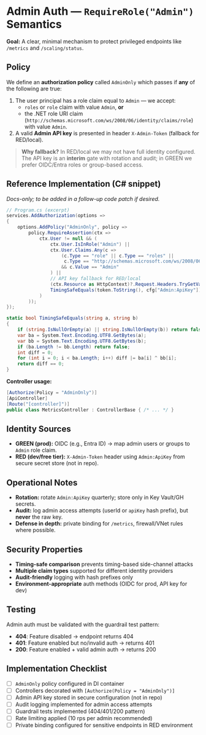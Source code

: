 # Admin Auth — `RequireRole("Admin")` Semantics

**Goal:** A clear, minimal mechanism to protect privileged endpoints like `/metrics` and `/scaling/status`.

## Policy
We define an **authorization policy** called `AdminOnly` which passes if **any** of the following are true:
1. The user principal has a role claim equal to `Admin` — we accept:
   - `roles` or `role` claim with value `Admin`, **or**
   - the .NET role URI claim (`http://schemas.microsoft.com/ws/2008/06/identity/claims/role`) with value `Admin`.
2. A valid **Admin API key** is presented in header `X-Admin-Token` (fallback for RED/local).

> **Why fallback?** In RED/local we may not have full identity configured. The API key is an **interim** gate with rotation and audit; in GREEN we prefer OIDC/Entra roles or group-based access.

## Reference Implementation (C# snippet)
_Docs-only; to be added in a follow-up code patch if desired._

```csharp
// Program.cs (excerpt)
services.AddAuthorization(options =>
{
    options.AddPolicy("AdminOnly", policy =>
        policy.RequireAssertion(ctx =>
            ctx.User != null && (
                ctx.User.IsInRole("Admin") ||
                ctx.User.Claims.Any(c =>
                    (c.Type == "role" || c.Type == "roles" ||
                     c.Type == "http://schemas.microsoft.com/ws/2008/06/identity/claims/role")
                    && c.Value == "Admin"
                ) ||
                // API key fallback for RED/local
                (ctx.Resource as HttpContext)?.Request.Headers.TryGetValue("X-Admin-Token", out var token) == true &&
                TimingSafeEquals(token.ToString(), cfg["Admin:ApiKey"])
            )
        ));
});

static bool TimingSafeEquals(string a, string b)
{
    if (string.IsNullOrEmpty(a) || string.IsNullOrEmpty(b)) return false;
    var ba = System.Text.Encoding.UTF8.GetBytes(a);
    var bb = System.Text.Encoding.UTF8.GetBytes(b);
    if (ba.Length != bb.Length) return false;
    int diff = 0;
    for (int i = 0; i < ba.Length; i++) diff |= ba[i] ^ bb[i];
    return diff == 0;
}
```

**Controller usage:**
```csharp
[Authorize(Policy = "AdminOnly")]
[ApiController]
[Route("[controller]")]
public class MetricsController : ControllerBase { /* ... */ }
```

## Identity Sources
- **GREEN (prod):** OIDC (e.g., Entra ID) → map admin users or groups to `Admin` role claim.
- **RED (dev/free tier):** `X-Admin-Token` header using `Admin:ApiKey` from secure secret store (not in repo).

## Operational Notes
- **Rotation:** rotate `Admin:ApiKey` quarterly; store only in Key Vault/GH secrets.
- **Audit:** log admin access attempts (userId or `apiKey` hash prefix), but **never** the raw key.
- **Defense in depth:** private binding for `/metrics`, firewall/VNet rules where possible.

## Security Properties
- **Timing-safe comparison** prevents timing-based side-channel attacks
- **Multiple claim types** supported for different identity providers
- **Audit-friendly** logging with hash prefixes only
- **Environment-appropriate** auth methods (OIDC for prod, API key for dev)

## Testing
Admin auth must be validated with the guardrail test pattern:
- **404**: Feature disabled → endpoint returns 404
- **401**: Feature enabled but no/invalid auth → returns 401
- **200**: Feature enabled + valid admin auth → returns 200

## Implementation Checklist
- [ ] `AdminOnly` policy configured in DI container
- [ ] Controllers decorated with `[Authorize(Policy = "AdminOnly")]`
- [ ] Admin API key stored in secure configuration (not in repo)
- [ ] Audit logging implemented for admin access attempts
- [ ] Guardrail tests implemented (404/401/200 pattern)
- [ ] Rate limiting applied (10 rps per admin recommended)
- [ ] Private binding configured for sensitive endpoints in RED environment